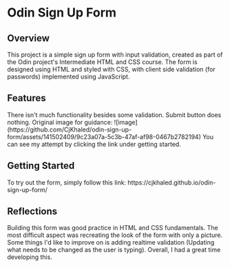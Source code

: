 <h1>Odin Sign Up Form</h1>
<h2>Overview</h2>
This project is a simple sign up form with input validation, created as part of the Odin project's Intermediate HTML and CSS course. The form is designed using HTML and styled with CSS, with client side validation (for passwords) implemented using JavaScript.
<h2>Features</h2>
There isn't much functionality besides some validation. Submit button does nothing.
Original image for guidance:
![image](https://github.com/CjKhaled/odin-sign-up-form/assets/141502409/9c23a07a-5c3b-47af-af98-0467b2782194)
You can see my attempt by clicking the link under getting started.
<h2>Getting Started</h2>
To try out the form, simply follow this link: https://cjkhaled.github.io/odin-sign-up-form/
<h2>Reflections</h2>
Building this form was good practice in HTML and CSS fundamentals. The most difficult aspect was recreating the look of the form with only a picture. Some things I'd like to improve on is adding realtime validation (Updating what needs to be changed as the user is typing). Overall, I had a great time developing this.
